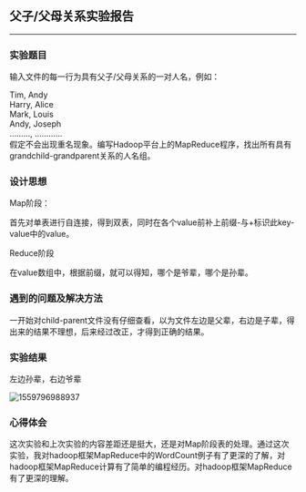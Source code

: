 ## 父子/父母关系实验报告

------

### 实验题目

输入文件的每一行为具有父子/父母关系的一对人名，例如：

Tim, Andy <br>Harry, Alice <br>Mark, Louis <br>Andy, Joseph <br>……..., ………… <br>假定不会出现重名现象。编写Hadoop平台上的MapReduce程序，找出所有具有grandchild-grandparent关系的人名组。

### 设计思想

Map阶段：

首先对单表进行自连接，得到双表，同时在各个value前补上前缀-与+标识此key-value中的value。

Reduce阶段

在value数组中，根据前缀，就可以得知，哪个是爷辈，哪个是孙辈。

### 遇到的问题及解决方法

一开始对child-parent文件没有仔细查看，以为文件左边是父辈，右边是子辈，得出来的结果不理想，后来经过改正，才得到正确的结果。

### 实验结果

左边孙辈，右边爷辈

![1559796988937](C:\Users\王\AppData\Local\Temp\1559796988937.png)





### 心得体会

这次实验和上次实验的内容差距还是挺大，还是对Map阶段表的处理。通过这次实验，我对hadoop框架MapReduce中的WordCount例子有了更深的了解，对hadoop框架MapReduce计算有了简单的编程经历。对hadoop框架MapReduce有了更深的理解。